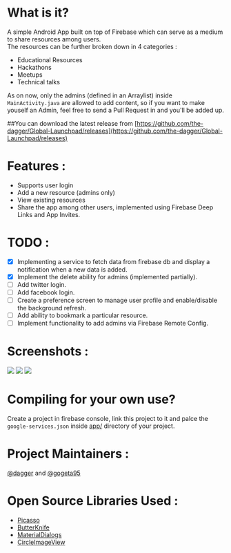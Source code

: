 What is it?
====
A simple Android App built on top of Firebase which can serve as a medium to share resources among users.<br>
The resources can be further broken down in 4 categories :
* Educational Resources
* Hackathons
* Meetups
* Technical talks

As on now, only the admins (defined in an Arraylist) inside `MainActivity.java` are allowed to add content, so if you want to make youself an Admin, feel free to send a Pull Request in and you'll be added up.

##You can download the latest release from 
[https://github.com/the-dagger/Global-Launchpad/releases](https://github.com/the-dagger/Global-Launchpad/releases)

Features : 
====
* Supports user login
* Add a new resource (admins only)
* View existing resources
* Share the app among other users, implemented using Firebase Deep Links and App Invites.

TODO : 
====
- [x] Implementing a service to fetch data from firebase db and display a notification when a new data is added.
- [x] Implement the delete ability for admins (implemented partially).
- [ ] Add twitter login.
- [ ] Add facebook login.
- [ ] Create a preference screen to manage user profile and enable/disable the background refresh.
- [ ] Add ability to bookmark a particular resource.
- [ ] Implement functionality to add admins via Firebase Remote Config.

Screenshots :
====
![](https://i.imgur.com/J9WKLCL.png?1)  ![](https://i.imgur.com/nwoscQb.png?1)  ![](https://i.imgur.com/krBQleU.png?1)

Compiling for your own use?
====
Create a project in firebase console, link this project to it and palce the `google-services.json` inside  [app/](/app/) directory of your project.

Project Maintainers :
====
[@dagger](https://github.com/the-dagger) and [@gogeta95](https://github.com/gogeta95)

Open Source Libraries Used :
====
* [Picasso](https://github.com/square/picasso)
* [ButterKnife](https://github.com/JakeWharton/butterknife)
* [MaterialDialogs](https://github.com/afollestad/material-dialogs)
* [CircleImageView](https://github.com/hdodenhof/CircleImageView)
